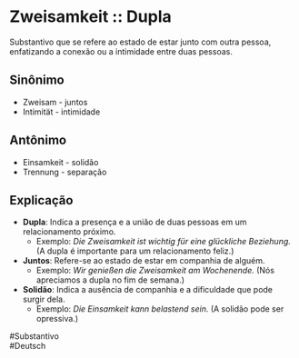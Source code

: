 # Zweisamkeit :: Dupla
Substantivo que se refere ao estado de estar junto com outra pessoa, enfatizando a conexão ou a intimidade entre duas pessoas.

## Sinônimo
- Zweisam - juntos  
- Intimität - intimidade  

## Antônimo
- Einsamkeit - solidão  
- Trennung - separação  

## Explicação
- **Dupla**: Indica a presença e a união de duas pessoas em um relacionamento próximo.
  - Exemplo: *Die Zweisamkeit ist wichtig für eine glückliche Beziehung.* (A dupla é importante para um relacionamento feliz.)
- **Juntos**: Refere-se ao estado de estar em companhia de alguém.
  - Exemplo: *Wir genießen die Zweisamkeit am Wochenende.* (Nós apreciamos a dupla no fim de semana.)
- **Solidão**: Indica a ausência de companhia e a dificuldade que pode surgir dela.
  - Exemplo: *Die Einsamkeit kann belastend sein.* (A solidão pode ser opressiva.)

#Substantivo  
#Deutsch
